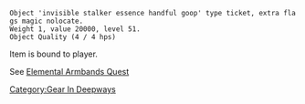 `Object 'invisible stalker essence handful goop' type ticket, extra flags magic nolocate.`  
`Weight 1, value 20000, level 51.`  
`Object Quality (4 / 4 hps)`

Item is bound to player.

See [Elemental Armbands Quest](Elemental_Armbands_Quest "wikilink")

[Category:Gear In Deepways](Category:Gear_In_Deepways "wikilink")
